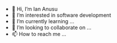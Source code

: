 - 👋 Hi, I’m Ian Anusu
- 👀 I’m interested in software development
- 🌱 I’m currently learning ...
- 💞️ I’m looking to collaborate on ...
- 📫 How to reach me ...

<!---
Tumboze/Tumboze is a ✨ special ✨ repository because its `README.md` (this file) appears on your GitHub profile.
You can click the Preview link to take a look at your changes.
--->
